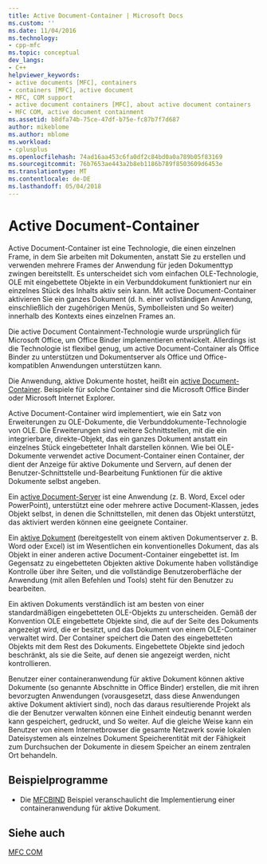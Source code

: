 ```yaml
---
title: Active Document-Container | Microsoft Docs
ms.custom: ''
ms.date: 11/04/2016
ms.technology:
- cpp-mfc
ms.topic: conceptual
dev_langs:
- C++
helpviewer_keywords:
- active documents [MFC], containers
- containers [MFC], active document
- MFC, COM support
- active document containers [MFC], about active document containers
- MFC COM, active document containment
ms.assetid: b8dfa74b-75ce-47df-b75e-fc87b7f7d687
author: mikeblome
ms.author: mblome
ms.workload:
- cplusplus
ms.openlocfilehash: 74ad16aa453c6fa0df2c84bd0a0a789b05f83169
ms.sourcegitcommit: 76b7653ae443a2b8eb1186b789f8503609d6453e
ms.translationtype: MT
ms.contentlocale: de-DE
ms.lasthandoff: 05/04/2018
---
```

# <a name="active-document-containment"></a>Active Document-Container
Active Document-Container ist eine Technologie, die einen einzelnen Frame, in dem Sie arbeiten mit Dokumenten, anstatt Sie zu erstellen und verwenden mehrere Frames der Anwendung für jeden Dokumenttyp zwingen bereitstellt. Es unterscheidet sich vom einfachen OLE-Technologie, OLE mit eingebettete Objekte in ein Verbunddokument funktioniert nur ein einzelnes Stück des Inhalts aktiv sein kann. Mit active Document-Container aktivieren Sie ein ganzes Dokument (d. h. einer vollständigen Anwendung, einschließlich der zugehörigen Menüs, Symbolleisten und So weiter) innerhalb des Kontexts eines einzelnen Frames an.  
  
 Die active Document Containment-Technologie wurde ursprünglich für Microsoft Office, um Office Binder implementieren entwickelt. Allerdings ist die Technologie ist flexibel genug, um active Document-Container als Office Binder zu unterstützen und Dokumentserver als Office und Office-kompatiblen Anwendungen unterstützen kann.  
  
 Die Anwendung, aktive Dokumente hostet, heißt ein [active Document-Container](../mfc/active-document-containers.md). Beispiele für solche Container sind die Microsoft Office Binder oder Microsoft Internet Explorer.  
  
 Active Document-Container wird implementiert, wie ein Satz von Erweiterungen zu OLE-Dokumente, die Verbunddokumente-Technologie von OLE. Die Erweiterungen sind weitere Schnittstellen, mit die ein integrierbare, direkte-Objekt, das ein ganzes Dokument anstatt ein einzelnes Stück eingebetteter Inhalt darstellen können. Wie bei OLE-Dokumente verwendet active Document-Container einen Container, der dient der Anzeige für aktive Dokumente und Servern, auf denen der Benutzer-Schnittstelle und-Bearbeitung Funktionen für die aktive Dokumente selbst angeben.  
  
 Ein [active Document-Server](../mfc/active-document-servers.md) ist eine Anwendung (z. B. Word, Excel oder PowerPoint), unterstützt eine oder mehrere active Document-Klassen, jedes Objekt selbst, in denen die Schnittstellen, mit denen das Objekt unterstützt, das aktiviert werden können eine geeignete Container.  
  
 Ein [aktive Dokument](../mfc/active-documents.md) (bereitgestellt von einem aktiven Dokumentserver z. B. Word oder Excel) ist im Wesentlichen ein konventionelles Dokument, das als Objekt in einer anderen active Document-Container eingebettet ist. Im Gegensatz zu eingebetteten Objekten aktive Dokumente haben vollständige Kontrolle über ihre Seiten, und die vollständige Benutzeroberfläche der Anwendung (mit allen Befehlen und Tools) steht für den Benutzer zu bearbeiten.  
  
 Ein aktiven Dokuments verständlich ist am besten von einer standardmäßigen eingebetteten OLE-Objekts zu unterscheiden. Gemäß der Konvention OLE eingebettete Objekte sind, die auf der Seite des Dokuments angezeigt wird, die er besitzt, und das Dokument von einem OLE-Container verwaltet wird. Der Container speichert die Daten des eingebetteten Objekts mit dem Rest des Dokuments. Eingebettete Objekte sind jedoch beschränkt, als sie die Seite, auf denen sie angezeigt werden, nicht kontrollieren.  
  
 Benutzer einer containeranwendung für aktive Dokument können aktive Dokumente (so genannte Abschnitte in Office Binder) erstellen, die mit ihren bevorzugten Anwendungen (vorausgesetzt, dass diese Anwendungen aktive Dokument aktiviert sind), noch das daraus resultierende Projekt als die der Benutzer verwalten können eine Einheit eindeutig benannt werden kann gespeichert, gedruckt, und So weiter. Auf die gleiche Weise kann ein Benutzer von einem Internetbrowser die gesamte Netzwerk sowie lokalen Dateisystemen als einzelnes Dokument Speicherentität mit der Fähigkeit zum Durchsuchen der Dokumente in diesem Speicher an einem zentralen Ort behandeln.  
  
## <a name="sample-programs"></a>Beispielprogramme  
  
-   Die [MFCBIND](../visual-cpp-samples.md) Beispiel veranschaulicht die Implementierung einer containeranwendung für aktive Dokument.  
  
## <a name="see-also"></a>Siehe auch  
 [MFC COM](../mfc/mfc-com.md)

